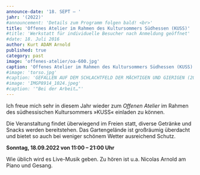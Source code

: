 ```yaml
---
announce-date: '18. SEPT – '
jahr: '(2022)'
#announcement: 'Details zum Programm folgen bald! <br>'
title: 'Offenes Atelier im Rahmen des Kultursommers Südhessen (KUSS)'
#title: 'Werkstatt für individuelle Besucher nach Anmeldung geöffnet'
#date: 18. Juli 2016
author: Kurt ADAM Arnold
published: true
category: past
image: 'offenes-atelier/oa-600.jpg'
caption: 'Offenes Atelier im Rahmen des Kultursommers Südhessen (KUSS)'
#image: 'torso.jpg'
#caption: 'GEFALLEN AUF DEM SCHLACHTFELD DER MÄCHTIGEN UND GIERIGEN (2016), gearbeitet aus drei miteinander verbundenen Fichtestämmen'
#image: 'IMGP8914_1024.jpeg'
#caption: '"Bei der Arbeit…"'
---
```


Ich freue mich sehr in diesem Jahr wieder zum _Offenen Atelier_ im Rahmen des südhessischen Kultursommers »KUSS« einladen zu können.


Die Veranstaltung findet überwiegend im Freien statt, diverse Getränke und Snacks werden bereitstehen. Das Gartengelände ist großräumig überdacht und bietet so auch bei weniger schönem Wetter ausreichend Schutz.


**Sonntag, 18.09.2022  von  11:00 – 21:00 Uhr**


Wie üblich wird es Live-Musik geben. Zu hören ist u.a. Nicolas Arnold am Piano und Gesang.

